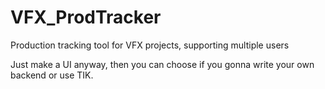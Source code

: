 # VFX_ProdTracker
Production tracking tool for VFX projects, supporting multiple users

Just make a UI anyway, then you can choose if you gonna write your own backend or use TIK.
